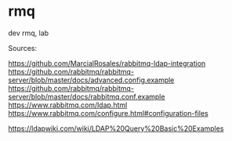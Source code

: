 # rmq
dev rmq, lab

Sources:

https://github.com/MarcialRosales/rabbitmq-ldap-integration
https://github.com/rabbitmq/rabbitmq-server/blob/master/docs/advanced.config.example
https://github.com/rabbitmq/rabbitmq-server/blob/master/docs/rabbitmq.conf.example
https://www.rabbitmq.com/ldap.html
https://www.rabbitmq.com/configure.html#configuration-files

https://ldapwiki.com/wiki/LDAP%20Query%20Basic%20Examples
